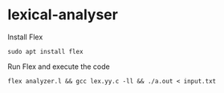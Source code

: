 # lexical-analyser

Install Flex
```
sudo apt install flex
```
Run Flex and execute the code
```
flex analyzer.l && gcc lex.yy.c -ll && ./a.out < input.txt
```